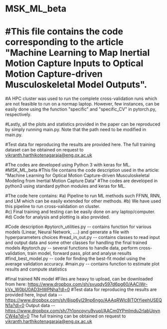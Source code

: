# MSK_ML_beta
# #This file contains the code corresponding to the article "Machine Learning to Map Inertial Motion Capture Inputs to Optical Motion Capture-driven Musculoskeletal Model Outputs".

#A HPC cluster was used to run the complete cross-validation runs which are not feasible to run on a normap laptop. However, few instances, can be easily done using the function "specific" and "specific_CV" in pytorch.py, respectively.

#Lastly, all the plots and statistics provided in the paper can be reproduced by simply running main.py. Note that the path need to be modified in main.py. 

#Test data for reproducing the results are provided here. The full training dataset can be obtained on request to vikranth.harthikotenagaraja@eng.ox.ac.uk

#The codes are developed using Python 3 with keras for ML.
#MSK_ML_beta #This file contains the code description used in the article: "Machine Learning for Optical Motion Capture-driven
Musculoskeletal Modeling from Inertial Motion Capture Data" #The codes are developed in python3 using standard python modules and keras for ML.

#The code here contains: 
#a) Pipeline to run ML methods such FFNN, RNN, and LM which can be easily extended for other methods. 
#b) We have used this pipeline to run cross-validation on cluster.  
#c) Final training and testing can be easily done on any laptop/computer. 
#d) Code for analysis and plotting is also provided.

#Code description 
#pytorch_utilities.py -- contains function for various models (Linear, Neural Network, ....) and generate a file with hyperparameters choices 
#read_in_out.py -- contains classes to read input and output data and some other classes for handling the final trained models
#pytorch.py -- several functions to handle data, perform cross-validation, train model, forward pass, plot and analyse results
#find_best_model.py -- code for finding the best-fit model using the average validation accuracy. 
#main.py -- contains function to estimate plot results and compute statistics

#final trained NN model #Files are heavy to upload, can be downloaded from here: https://www.dropbox.com/sh/svuqdy597d6pg60/AACiWr-kVx_W0bU0AD3HWPNha?dl=0
#Test data for reproducing the results are provided here, 
Input data --  https://www.dropbox.com/sh/8isp6yl29np6ngo/AAAqRWIc8lTOtYieehUSEQN1a?dl=0
Output data -- https://www.dropbox.com/sh/7h1oncpyru9vupl/AACm0YPmlmdu2rlabUpynCW4a?dl=0
The full training can be obtained on request to vikranth.harthikotenagaraja@eng.ox.ac.uk


